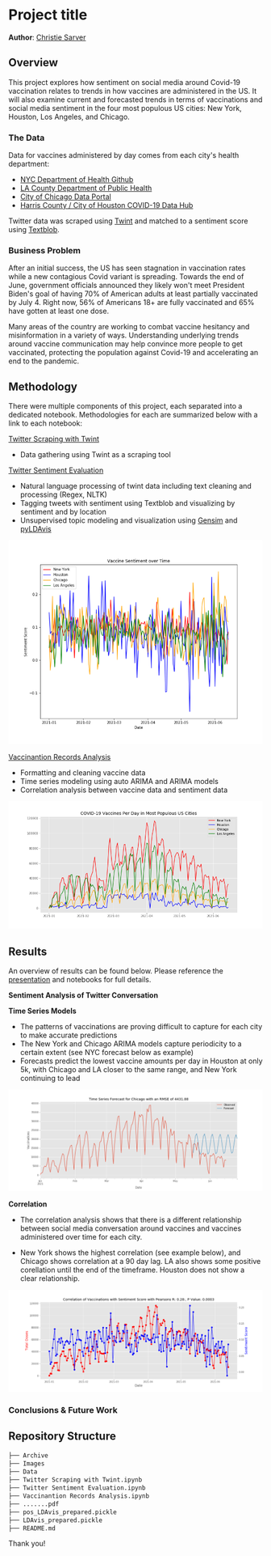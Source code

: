 # Project title

**Author**: [Christie Sarver](mailto:christie.sarver@gmail.com)

## Overview
This project explores how sentiment on social media around Covid-19 vaccination relates to trends in how vaccines are administered in the US. It will also  examine current and forecasted trends in terms of vaccinations and social media sentiment in the four most populous US cities: New York, Houston, Los Angeles, and Chicago.  

### The Data

Data for vaccines administered by day comes from each city's health department:

* [NYC Department of Health Github](https://github.com/nychealth/covid-vaccine-data/tree/main/doses)
* [LA County Department of Public Health](http://publichealth.lacounty.gov/media/coronavirus/vaccine/vaccine-dashboard.htm#selectcity)
* [City of Chicago Data Portal](https://data.cityofchicago.org/Health-Human-Services/COVID-19-Daily-Vaccinations-Administered-in-Chicag/4564-ixr2)
* [Harris County / City of Houston COVID-19 Data Hub](https://covid-harriscounty.hub.arcgis.com/datasets/1377f9a5a7f94917bb3b552492931af1_0/about)

Twitter data was scraped using [Twint](https://github.com/twintproject/twint) and matched to a sentiment score using [Textblob](https://textblob.readthedocs.io/en/dev/index.html).

### Business Problem

After an initial success, the US has seen stagnation in vaccination rates while a new contagious Covid variant is spreading. Towards the end of June, government officials announced they likely won't meet President Biden's goal of having 70% of American adults at least partially vaccinated by July 4. Right now, 56% of Americans 18+ are fully vaccinated and 65% have gotten at least one dose. 

Many areas of the country are working to combat vaccine hesitancy and misinformation in a variety of ways. Understanding underlying trends around vaccine communication may help convince more people to get vaccinated, protecting the population against Covid-19 and accelerating an end to the pandemic.


## Methodology 

There were multiple components of this project, each separated into a dedicated notebook. Methodologies for each are summarized below with a link to each notebook:

[Twitter Scraping with Twint](./Twitter%20Scraping%20with%20Twint.ipynb)
* Data gathering using Twint as a scraping tool

[Twitter Sentiment Evaluation](./Twitter%20Sentiment%20Evaluation.ipynb)
* Natural language processing of twint data including text cleaning and processing (Regex, NLTK)
* Tagging tweets with sentiment using Textblob and visualizing by sentiment and by location
* Unsupervised topic modeling and visualization using [Gensim](https://pypi.org/project/gensim/) and [pyLDAvis](https://pyldavis.readthedocs.io/en/latest/readme.html)

![vaccine_sentiment.png](./Images/vaccine_sentiment.png)

[Vaccinantion Records Analysis](./Vaccinantion%20Records%20Analysis)
* Formatting and cleaning vaccine data
* Time series modeling using auto ARIMA and ARIMA models
* Correlation analysis between vaccine data and sentiment data

![vaccines_per_day.png](./Images/vaccines_per_day.png)

## Results

An overview of results can be found below. Please reference the [presentation](./Sentiment%20Analysis%20with%20Twitter%20NLP.pdf) and notebooks for full details. 

__Sentiment Analysis of Twitter Conversation__

__Time Series Models__
* The patterns of vaccinations are proving difficult to capture for each city to make accurate predictions 
* The New York and Chicago ARIMA models capture periodicity to a certain extent (see NYC forecast below as example)
* Forecasts predict the lowest vaccine amounts per day in Houston at only 5k, with Chicago and LA closer to the same range, and New York continuing to lead

![Chicago_ts_forecast.png](./Images/Chicago_ts_forecast.png)

__Correlation__
* The correlation analysis shows that there is a different relationship between social media conversation around vaccines and vaccines administered over time for each city.

* New York shows the highest correlation (see example below), and Chicago shows correlation at a 90 day lag. LA also shows some positive corellation until the end of the timeframe. Houston does not show a clear relationship. 

![New%20Yorkcorrelation_plot.png](./Images/New%20Yorkcorrelation_plot.png)

### Conclusions & Future Work




## Repository Structure

```
├── Archive
├── Images
├── Data
├── Twitter Scraping with Twint.ipynb
├── Twitter Sentiment Evaluation.ipynb
├── Vaccinantion Records Analysis.ipynb
├── .......pdf
├── pos_LDAvis_prepared.pickle
├── LDAvis_prepared.pickle
├── README.md

```
Thank you!



